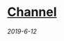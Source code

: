 # [Channel](<https://docs.oracle.com/javase/8/docs/api/java/nio/channels/package-summary.html>)

*2019-6-12* 